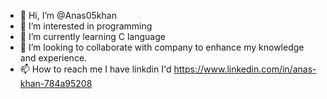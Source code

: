 - 👋 Hi, I’m @Anas05khan
- 👀 I’m interested in programming
- 🌱 I’m currently learning C language
- 💞️ I’m looking to collaborate with company to enhance my knowledge and experience. 
- 📫 How to reach me I have linkdin I'd https://www.linkedin.com/in/anas-khan-784a95208

<!---
Anas05khan/Anas05khan is a ✨ special ✨ repository because its `README.md` (this file) appears on your GitHub profile.
You can click the Preview link to take a look at your changes.
--->
